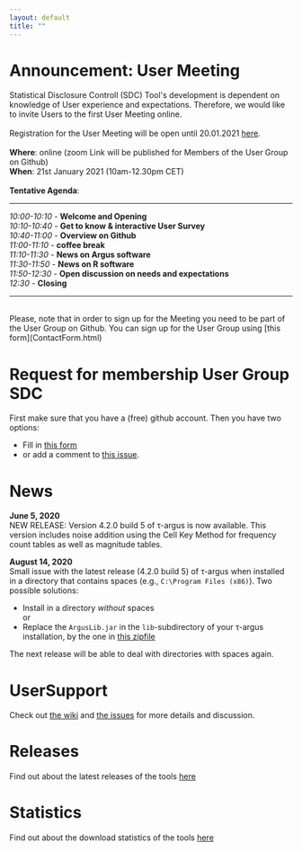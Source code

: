 ```yaml
---
layout: default
title: ""
---
```


# Announcement: User Meeting
Statistical Disclosure Controll (SDC) Tool's development is dependent on knowledge of User experience and expectations. Therefore, we would like to invite Users to the first User Meeting online.<br><br>
Registration for the User Meeting will be open until 20.01.2021 [here](UserMeetingForm.html).<br>
<br>
**Where**: online (zoom Link will be published for Members of the User Group on Github)<br>
**When**: 21st January 2021 (10am-12.30pm CET)<br><br>
**Tentative Agenda**:<br>
* * *
*10:00-10:10*    - **Welcome and Opening**<br>
*10:10-10:40*    - **Get to know & interactive User Survey**<br>
*10:40-11:00*    - **Overview on Github**<br>
*11:00-11:10*    - **coffee break**<br>
*11:10-11:30*    - **News on Argus software**<br>
*11:30-11:50*    - **News on R software**<br>
*11:50-12:30*    - **Open discussion on needs and expectations**<br>
*12:30*          - **Closing**<br>
* * *
<br>
Please, note that in order to sign up for the Meeting you need to be part of the User Group on Github. You can sign up for the User Group using [this form](ContactForm.html) 

# Request for membership User Group SDC
First make sure that you have a (free) github account. 
Then you have two options:
- Fill in [this form](ContactForm.html) 
- or add a comment to [this issue](https://github.com/sdcTools/UserSupport/issues/155).

# News
**June 5, 2020** <br>
NEW RELEASE: Version 4.2.0 build 5 of &tau;-argus is now available. This version includes noise addition using the Cell Key Method for frequency count tables as well as magnitude tables.

**August 14, 2020** <br>
Small issue with the latest release (4.2.0 build 5) of &tau;-argus when installed in a directory that contains spaces (e.g., `C:\Program Files (x86)`). Two possible solutions: 
- Install in a directory _without_ spaces<br>
or
- Replace the `ArgusLib.jar` in the `lib`-subdirectory of your &tau;-argus installation, by the one in [this zipfile](https://github.com/sdcTools/UserSupport/files/5074573/ArgusLib.zip)

The next release will be able to deal with directories with spaces again.
# UserSupport
Check out [the wiki](https://github.com/sdcTools/UserSupport/wiki) 
and [the issues](https://github.com/sdcTools/UserSupport/issues) 
for more details and discussion.
# Releases
Find out about the latest releases of the tools [here](Releases.md)
# Statistics
Find out about the download statistics of the tools [here](Statistics.md)
